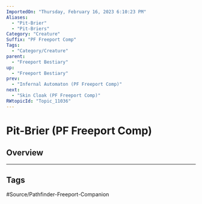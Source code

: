 ```yaml
---
ImportedOn: "Thursday, February 16, 2023 6:10:23 PM"
Aliases:
  - "Pit-Brier"
  - "Pit-Briers"
Category: "Creature"
Suffix: "PF Freeport Comp"
Tags:
  - "Category/Creature"
parent:
  - "Freeport Bestiary"
up:
  - "Freeport Bestiary"
prev:
  - "Infernal Automaton (PF Freeport Comp)"
next:
  - "Skin Cloak (PF Freeport Comp)"
RWtopicId: "Topic_11036"
---
```

# Pit-Brier (PF Freeport Comp)
## Overview

---
## Tags
#Source/Pathfinder-Freeport-Companion

